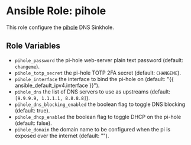 # Ansible Role: pihole

This role configure the [pihole](https://github.com/pi-hole/pi-hole) DNS Sinkhole.

## Role Variables

- `pihole_password` the pi-hole web-server plain text password (default: `changeme`).
- `pihole_totp_secret` the pi-hole TOTP 2FA secret (default: `CHANGEME`).
- `pihole_interface` the interface to bind the pi-hole on (default: "{{ ansible_default_ipv4.interface }}").
- `pihole_dns` the list of DNS servers to use as upstreams (default: `[9.9.9.9, 1.1.1.1, 8.8.8.8]`).
- `pihole_dns_blocking_enabled` the boolean flag to toggle DNS blocking (default: true).
- `pihole_dhcp_enabled` the boolean flag to toggle DHCP on the pi-hole (default: false).
- `pihole_domain` the domain name to be configured when the pi is exposed over the internet (default: "").
